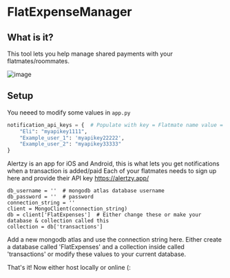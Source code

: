 # FlatExpenseManager
## What is it?
This tool lets you help manage shared payments with your flatmates/roommates.

![image](https://user-images.githubusercontent.com/53414320/228875575-9c16e01e-348f-4399-ab70-304e00a32c52.png)


## Setup
You neeed to modify some values in `app.py`

```py
notification_api_keys = {  # Populate with key = Flatmate name value = Flatmate alertzy api key
    "Eli": "myapikey1111",
    "Example_user_1": 'myapikey22222',
    "Example_user_2": "myapikey33333"
}
```
Alertzy is an app for iOS and Android, this is what lets you get notifications when a transaction is added/paid
Each of your flatmates needs to sign up here and provide their API key https://alertzy.app/

```
db_username = ''  # mongodb atlas database username
db_password = ''  # password
connection_string = ''
client = MongoClient(connection_string)
db = client['FlatExpenses']  # Either change these or make your database & collection called this
collection = db['transactions']
```

Add a new mongodb atlas and use the connection string here. Either create a database called 'FlatExpenses' and a collection inside called 'transactions' or modify these values to your current database.

That's it! Now either host locally or online (:
